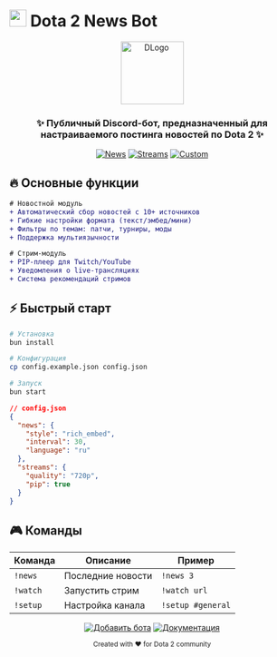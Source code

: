 # <img src="https://i.imgur.com/J4h8NOO.png" width="30" height="30"> Dota 2 News Bot

<p align="center">
  <img src="https://i.postimg.cc/QCzrwdmn/Group-10.png" width="111" alt="DLogo">
</p>

<h3 align="center">✨ Публичный Discord-бот, предназначенный для настраиваемого постинга новостей по Dota 2 ✨</h3>

<div align="center">
  
[![News](https://img.shields.io/badge/NEWS-Автоматические-blueviolet?style=flat-square&logo=bookstack)](https://)
[![Streams](https://img.shields.io/badge/STREAMS-Twitch/YouTube-red?style=flat-square&logo=twitch)](https://)
[![Custom](https://img.shields.io/badge/SETUP-Гибкая_настройка-orange?style=flat-square&logo=settings)](https://)

</div>

## 🔥 Основные функции

```diff
# Новостной модуль
+ Автоматический сбор новостей с 10+ источников
+ Гибкие настройки формата (текст/эмбед/мини)
+ Фильтры по темам: патчи, турниры, моды
+ Поддержка мультиязычности

# Стрим-модуль
+ PIP-плеер для Twitch/YouTube
+ Уведомления о live-трансляциях
+ Система рекомендаций стримов
```

## ⚡️ Быстрый старт

```bash
# Установка
bun install

# Конфигурация
cp config.example.json config.json

# Запуск
bun start
```

```json
// config.json
{
  "news": {
    "style": "rich_embed",
    "interval": 30,
    "language": "ru"
  },
  "streams": {
    "quality": "720p",
    "pip": true
  }
}
```

## 🎮 Команды

| Команда       | Описание                  | Пример               |
|--------------|--------------------------|----------------------|
| `!news`      | Последние новости        | `!news 3`           |
| `!watch`     | Запустить стрим          | `!watch url`        |
| `!setup`     | Настройка канала         | `!setup #general`   |

<div align="center">

[![Добавить бота](https://img.shields.io/badge/-ДОБАВИТЬ_БОТА-7289DA?style=for-the-badge&logo=discord)](https://)
[![Документация](https://img.shields.io/badge/-ДОКУМЕНТАЦИЯ-white?style=for-the-badge)](https://)

</div>

<p align="center">
  <sub>Created with ❤️ for Dota 2 community</sub>
</p>
